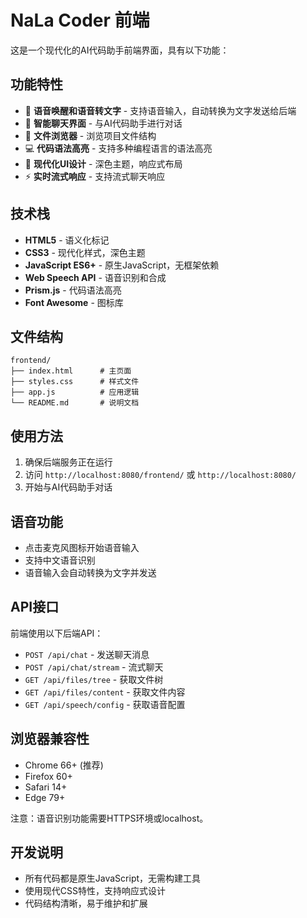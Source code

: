 # NaLa Coder 前端

这是一个现代化的AI代码助手前端界面，具有以下功能：

## 功能特性

- 🎤 **语音唤醒和语音转文字** - 支持语音输入，自动转换为文字发送给后端
- 💬 **智能聊天界面** - 与AI代码助手进行对话
- 📁 **文件浏览器** - 浏览项目文件结构
- 💻 **代码语法高亮** - 支持多种编程语言的语法高亮
- 🎨 **现代化UI设计** - 深色主题，响应式布局
- ⚡ **实时流式响应** - 支持流式聊天响应

## 技术栈

- **HTML5** - 语义化标记
- **CSS3** - 现代化样式，深色主题
- **JavaScript ES6+** - 原生JavaScript，无框架依赖
- **Web Speech API** - 语音识别和合成
- **Prism.js** - 代码语法高亮
- **Font Awesome** - 图标库

## 文件结构

```
frontend/
├── index.html      # 主页面
├── styles.css      # 样式文件
├── app.js          # 应用逻辑
└── README.md       # 说明文档
```

## 使用方法

1. 确保后端服务正在运行
2. 访问 `http://localhost:8080/frontend/` 或 `http://localhost:8080/`
3. 开始与AI代码助手对话

## 语音功能

- 点击麦克风图标开始语音输入
- 支持中文语音识别
- 语音输入会自动转换为文字并发送

## API接口

前端使用以下后端API：

- `POST /api/chat` - 发送聊天消息
- `POST /api/chat/stream` - 流式聊天
- `GET /api/files/tree` - 获取文件树
- `GET /api/files/content` - 获取文件内容
- `GET /api/speech/config` - 获取语音配置

## 浏览器兼容性

- Chrome 66+ (推荐)
- Firefox 60+
- Safari 14+
- Edge 79+

注意：语音识别功能需要HTTPS环境或localhost。

## 开发说明

- 所有代码都是原生JavaScript，无需构建工具
- 使用现代CSS特性，支持响应式设计
- 代码结构清晰，易于维护和扩展 